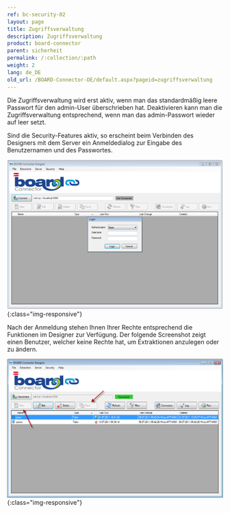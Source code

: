 ```yaml
---
ref: bc-security-02
layout: page
title: Zugriffsverwaltung
description: Zugriffsverwaltung
product: board-connector
parent: sicherheit
permalink: /:collection/:path
weight: 2
lang: de_DE
old_url: /BOARD-Connector-DE/default.aspx?pageid=zugriffsverwaltung
---
```


Die Zugriffsverwaltung wird erst aktiv, wenn man das standardmäßig leere Passwort für den admin-User überschrieben hat. Deaktivieren kann man die Zugriffsverwaltung entsprechend, wenn man das admin-Passwort wieder auf leer setzt.

Sind die Security-Features aktiv, so erscheint beim Verbinden des Designers mit dem Server ein Anmeldedialog zur Eingabe des Benutzernamen und des Passwortes. 

![Access-Management-01](/img/content/Access-Management-01.png){:class="img-responsive"}

Nach der Anmeldung stehen Ihnen Ihrer Rechte entsprechend die Funktionen im Designer zur Verfügung. Der folgende Screenshot zeigt einen Benutzer, welcher keine Rechte hat, um Extraktionen anzulegen oder zu ändern. 

![Access-Management-02](/img/content/Access-Management-02.png){:class="img-responsive"}